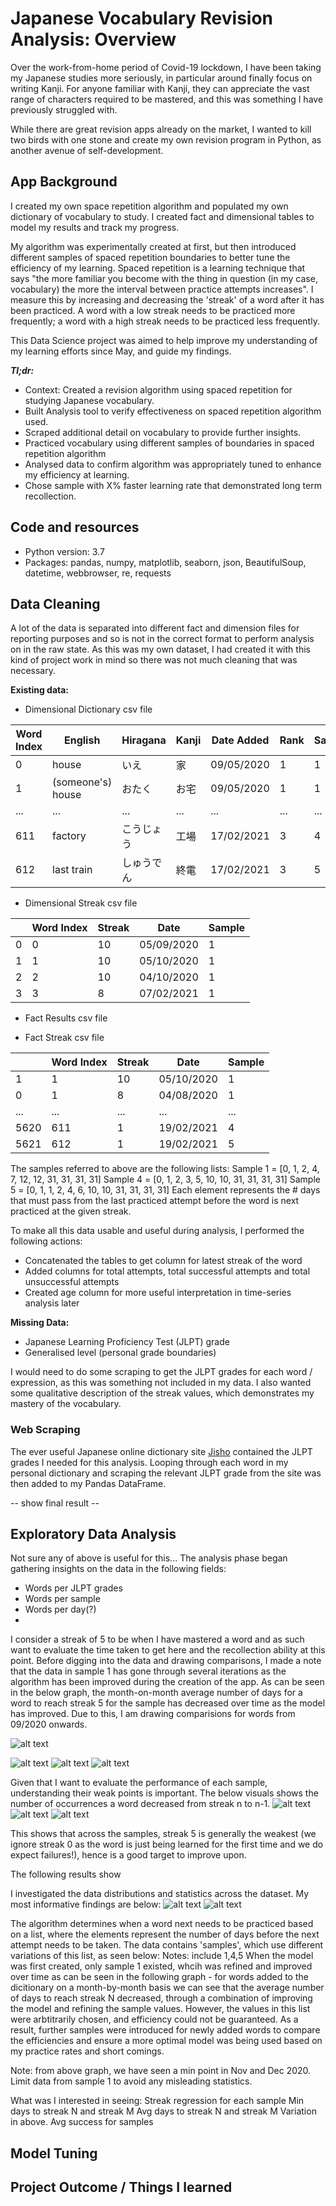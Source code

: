# Japanese Vocabulary Revision Analysis: Overview

Over the work-from-home period of Covid-19 lockdown, I have been taking my Japanese studies more seriously, in particular around finally focus on writing Kanji. For anyone familiar with Kanji, they can appreciate the vast range of characters required to be mastered, and this was something I have previously struggled with.

While there are great revision apps already on the market, I wanted to kill two birds with one stone and create my own revision program in Python, as another avenue of self-development.

## App Background
I created my own space repetition algorithm and populated my own dictionary of vocabulary to study. I created fact and dimensional tables to model my results and track my progress.

My algorithm was experimentally created at first, but then introduced different samples of spaced repetition boundaries to better tune the efficiency of my learning. Spaced repetition is a learning technique that says "the more familiar you become with the thing in question (in my case, vocabulary) the more the interval between practice attempts increases". I measure this by increasing and decreasing the 'streak' of a word after it has been practiced. A word with a low streak needs to be practiced more frequently; a word with a high streak needs to be practiced less frequently.

This Data Science project was aimed to help improve my understanding of my learning efforts since May, and guide my findings.

**_Tl;dr:_**
* Context: Created a revision algorithm using spaced repetition for studying Japanese vocabulary.
* Built Analysis tool to verify effectiveness on spaced repetition algorithm used.
* Scraped additional detail on vocabulary to provide further insights.
* Practiced vocabulary using different samples of boundaries in spaced repetition algorithm
* Analysed data to confirm algorithm was appropriately tuned to enhance my efficiency at learning.
* Chose sample with X% faster learning rate that demonstrated long term recollection.

##  Code and resources
* Python version: 3.7
* Packages: pandas, numpy, matplotlib, seaborn, json, BeautifulSoup, datetime, webbrowser, re, requests

## Data Cleaning
A lot of the data is separated into different fact and dimension files for reporting purposes and so is not in the correct format to perform analysis on in the raw state. As this was my own dataset, I had created it with this kind of project work in mind so there was not much cleaning that was necessary.

**Existing data:**
* Dimensional Dictionary csv file

|   Word Index  |    English    |    Hiragana   |      Kanji    |    Date Added | Rank         |    Sample    | Is Active |
| ------------- | ------------- | ------------- | ------------- | ------------- |------------- |------------- |-----------|
|0              | house	        |いえ         	 |家	         |09/05/2020	 |1	            |1             |0          |
|1	            |(someone's) house	|おたく      |お宅            |09/05/2020     |1             |1             |0          |
|...        	|...        	|...        	|...        	 |...        	 |...        	|...           |...        |
|611	        |factory        |こうじょう	      |工場	            |17/02/2021     |3             |4             |1          |
|612	        |last train     |しゅうでん	      |終電	            |17/02/2021     |3	           |5	          |1          |

* Dimensional Streak csv file

| |  Word Index  |    Streak     |    Date   |      Sample    | 
| - |------------- | ------------- | --------- | -------------- | 
|0|0	|10|05/09/2020|	1|
|1|1	|10|05/10/2020|	1|
|2|2	|10|04/10/2020|	1|
|3|3	|8 |07/02/2021|	1|

* Fact Results csv file


* Fact Streak csv file

| |  Word Index  |    Streak     |    Date   |      Sample    | 
| - |------------- | ------------- | --------- | -------------- | 
|1|1	|10|05/10/2020|	1|
|0|	1|	8|	04/08/2020|	1|
|... |...  |... |...        |...   |
|5620|	611|	1|	19/02/2021|	4|
|5621|	612|	1|	19/02/2021|	5|

The samples referred to above are the following lists:
Sample 1 = [0, 1, 2, 4, 7, 12, 12, 31, 31, 31, 31]
Sample 4 = [0, 1, 2, 3, 5, 10, 10, 31, 31, 31, 31]
Sample 5 = [0, 1, 1, 2, 4, 6, 10, 10, 31, 31, 31, 31]
Each element represents the # days that must pass from the last practiced attempt before the word is next practiced at the given streak.

To make all this data usable and useful during analysis, I performed the following actions:
* Concatenated the tables to get column for latest streak of the word
* Added columns for total attempts, total successful attempts and total unsuccessful attempts
* Created age column for more useful interpretation in time-series analysis later

**Missing Data:**
* Japanese Learning Proficiency Test (JLPT) grade
* Generalised level (personal grade boundaries)

I would need to do some scraping to get the JLPT grades for each word / expression, as this was something not included in my data. I also wanted some qualitative description of the streak values, which demonstrates my mastery of the vocabulary.

### Web Scraping
The ever useful Japanese online dictionary site [Jisho](https://jisho.org/) contained the JLPT grades I needed for this analysis. Looping through each word in my personal dictionary and scraping the relevant JLPT grade from the site was then added to my Pandas DataFrame.

-- show final result --

## Exploratory Data Analysis
Not sure any of above is useful for this...
The analysis phase began gathering insights on the data in the following fields:
* Words per JLPT grades
* Words per sample
* Words per day(?)
* 

I consider a streak of 5 to be when I have mastered a word and as such want to evaluate the time taken to get here and the recollection ability at this point. 
Before digging into the data and drawing comparisons, I made a note that the data in sample 1 has gone through several iterations as the algorithm has been improved during the creation of the app. As can be seen in the below graph, the month-on-month average number of days for a word to reach streak 5 for the sample has decreased over time as the model has improved. Due to this, I am drawing comparisions for words from 09/2020 onwards.

![alt text](https://github.com/MattPCollins/Analysis/blob/master/Screenshots/rolling_avg_sample1_all.png "Rolling Avg Duration: Sample 1")

![alt text](https://github.com/MattPCollins/Analysis/blob/master/Screenshots/rolling_avg_sample1_recent.png "Rolling Avg Duration: Sample 1 Short")
![alt text](https://github.com/MattPCollins/Analysis/blob/master/Screenshots/rolling_avg_sample4.png "Rolling Avg Duration: Sample 4")
![alt text](https://github.com/MattPCollins/Analysis/blob/master/Screenshots/rolling_avg_sample5.png "Rolling Avg Duration: Sample 5")

Given that I want to evaluate the performance of each sample, understanding their weak points is important. The below visuals shows the number of occurrences a word decreased from streak n to n-1.
![alt text](https://github.com/MattPCollins/Analysis/blob/master/Screenshots/streak_decrease_sample1.png "Streak Degradation: Sample 1")
![alt text](https://github.com/MattPCollins/Analysis/blob/master/Screenshots/streak_decrease_sample4.png "Streak Degradation: Sample 4")
![alt text](https://github.com/MattPCollins/Analysis/blob/master/Screenshots/streak_decrease_sample5.png "Streak Degradation: Sample 5")


This shows that across the samples, streak 5 is generally the weakest (we ignore streak 0 as the word is just being learned for the first time and we do expect failures!), hence is a good target to improve upon.


The following results show 


I investigated the data distributions and statistics across the dataset. My most informative findings are below:
![alt text](https://github.com/MattPCollins/Analysis/blob/master/Screen%20Shot%202021-01-04%20at%2012.47.54.png "Poor retention")
![alt text](https://github.com/MattPCollins/Analysis/blob/master/Screen%20Shot%202021-01-04%20at%2012.44.52.png "Distribution of vocabulary grades")

The algorithm determines when a word next needs to be practiced based on a list, where the elements represent the number of days before the next attempt needs to be taken. The data contains 'samples', which use different variations of this list, as seen below:
Notes: include 1,4,5
When the model was first created, only sample 1 existed, whcih was refined and improved over time as can be seen in the following graph - for words added to the dicitionary on a month-by-month basis we can see that the average number of days to reach streak N decreased, through a combination of improving the model and refining the sample values.
However, the values in this list were arbtitrarily chosen, and efficiency could not be guaranteed. As a result, further samples were introduced for newly added words to compare the efficiencies and ensure a more optimal model was being used based on my practice rates and short comings.

Note: from above graph, we have seen a min point in Nov and Dec 2020. Limit data from sample 1 to avoid any misleading statistics.

What was I interested in seeing:
Streak regression for each sample
Min days to streak N and streak M
Avg days to streak N and streak M
Variation in above.
Avg success for samples

## Model Tuning



## Project Outcome / Things I learned
